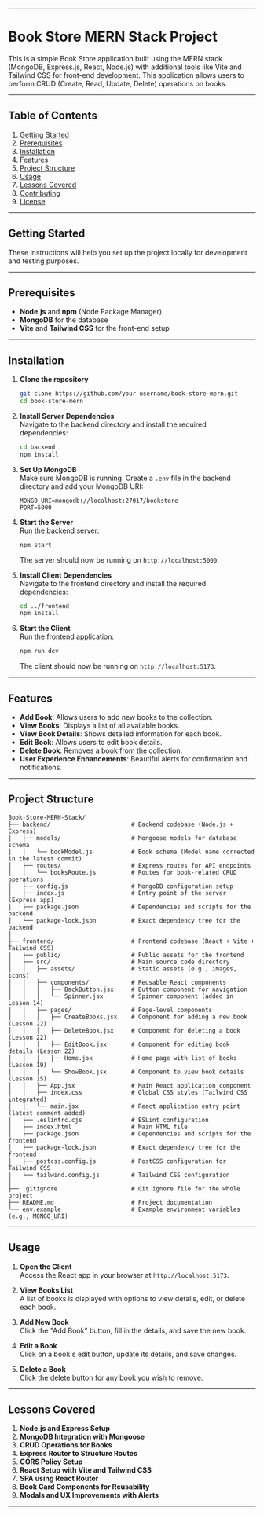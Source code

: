 

---

# Book Store MERN Stack Project

This is a simple Book Store application built using the MERN stack (MongoDB, Express.js, React, Node.js) with additional tools like Vite and Tailwind CSS for front-end development. This application allows users to perform CRUD (Create, Read, Update, Delete) operations on books.

---

## Table of Contents

1. [Getting Started](#getting-started)
2. [Prerequisites](#prerequisites)
3. [Installation](#installation)
4. [Features](#features)
5. [Project Structure](#project-structure)
6. [Usage](#usage)
7. [Lessons Covered](#lessons-covered)
8. [Contributing](#contributing)
9. [License](#license)

---

## Getting Started

These instructions will help you set up the project locally for development and testing purposes.

---

## Prerequisites

- **Node.js** and **npm** (Node Package Manager)
- **MongoDB** for the database
- **Vite** and **Tailwind CSS** for the front-end setup

---

## Installation

1. **Clone the repository**  
   ```bash
   git clone https://github.com/your-username/book-store-mern.git
   cd book-store-mern
   ```

2. **Install Server Dependencies**  
   Navigate to the backend directory and install the required dependencies:
   ```bash
   cd backend
   npm install
   ```

3. **Set Up MongoDB**  
   Make sure MongoDB is running. Create a `.env` file in the backend directory and add your MongoDB URI:
   ```plaintext
   MONGO_URI=mongodb://localhost:27017/bookstore
   PORT=5000
   ```

4. **Start the Server**  
   Run the backend server:
   ```bash
   npm start
   ```
   The server should now be running on `http://localhost:5000`.

5. **Install Client Dependencies**  
   Navigate to the frontend directory and install the required dependencies:
   ```bash
   cd ../frontend
   npm install
   ```

6. **Start the Client**  
   Run the frontend application:
   ```bash
   npm run dev
   ```
   The client should now be running on `http://localhost:5173`.

---

## Features

- **Add Book**: Allows users to add new books to the collection.
- **View Books**: Displays a list of all available books.
- **View Book Details**: Shows detailed information for each book.
- **Edit Book**: Allows users to edit book details.
- **Delete Book**: Removes a book from the collection.
- **User Experience Enhancements**: Beautiful alerts for confirmation and notifications.

---

## Project Structure

```plaintext
Book-Store-MERN-Stack/
├── backend/                       # Backend codebase (Node.js + Express)
│   ├── models/                    # Mongoose models for database schema
│   │   └── bookModel.js           # Book schema (Model name corrected in the latest commit)
│   ├── routes/                    # Express routes for API endpoints
│   │   └── booksRoute.js          # Routes for book-related CRUD operations
│   ├── config.js                  # MongoDB configuration setup
│   ├── index.js                   # Entry point of the server (Express app)
│   ├── package.json               # Dependencies and scripts for the backend
│   └── package-lock.json          # Exact dependency tree for the backend
│
├── frontend/                      # Frontend codebase (React + Vite + Tailwind CSS)
│   ├── public/                    # Public assets for the frontend
│   ├── src/                       # Main source code directory
│   │   ├── assets/                # Static assets (e.g., images, icons)
│   │   ├── components/            # Reusable React components
│   │   │   ├── BackButton.jsx     # Button component for navigation
│   │   │   └── Spinner.jsx        # Spinner component (added in Lesson 14)
│   │   ├── pages/                 # Page-level components
│   │   │   ├── CreateBooks.jsx    # Component for adding a new book (Lesson 22)
│   │   │   ├── DeleteBook.jsx     # Component for deleting a book (Lesson 22)
│   │   │   ├── EditBook.jsx       # Component for editing book details (Lesson 22)
│   │   │   ├── Home.jsx           # Home page with list of books (Lesson 19)
│   │   │   └── ShowBook.jsx       # Component to view book details (Lesson 15)
│   │   ├── App.jsx                # Main React application component
│   │   ├── index.css              # Global CSS styles (Tailwind CSS integrated)
│   │   └── main.jsx               # React application entry point (latest comment added)
│   ├── .eslintrc.cjs              # ESLint configuration
│   ├── index.html                 # Main HTML file
│   ├── package.json               # Dependencies and scripts for the frontend
│   ├── package-lock.json          # Exact dependency tree for the frontend
│   ├── postcss.config.js          # PostCSS configuration for Tailwind CSS
│   └── tailwind.config.js         # Tailwind CSS configuration
│
├── .gitignore                     # Git ignore file for the whole project
├── README.md                      # Project documentation
└── env.example                    # Example environment variables (e.g., MONGO_URI)
```

---

## Usage

1. **Open the Client**  
   Access the React app in your browser at `http://localhost:5173`.

2. **View Books List**  
   A list of books is displayed with options to view details, edit, or delete each book.

3. **Add New Book**  
   Click the "Add Book" button, fill in the details, and save the new book.

4. **Edit a Book**  
   Click on a book's edit button, update its details, and save changes.

5. **Delete a Book**  
   Click the delete button for any book you wish to remove.

---

## Lessons Covered

1. **Node.js and Express Setup**
2. **MongoDB Integration with Mongoose**
3. **CRUD Operations for Books**
4. **Express Router to Structure Routes**
5. **CORS Policy Setup**
6. **React Setup with Vite and Tailwind CSS**
7. **SPA using React Router**
8. **Book Card Components for Reusability**
9. **Modals and UX Improvements with Alerts**

---

